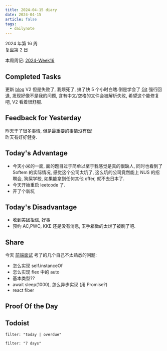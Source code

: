 ```yaml
---
title: 2024-04-15 diary
date: 2024-04-15
article: false
tags:
  - dailynote
---
```


2024 年第 16 周  
复盘第 2 日

本周周记: [2024-Week16](2024-Week16)

## Completed Tasks
更新 [ blog](../../08%20Tools/01%20系统/blog_flow/vuepress%20blog) V2 但是失败了, 我烦死了, 搞了快 5 个小时白瞎.倒是学会了 [Git](../../04%20Coding%20&%20Tech/03%20Tools%20&%20Services/01%20Git/Git使用) 强行回退, 发现好像不是我的问题, 含有中文/空格的文件会被解析失败, 希望这个能修复吧, V2 看着很舒服.
## Feedback for Yesterday
昨天干了很多事情, 但是最重要的事情没有做!  
昨天有好好健身.

## Today's Advantage
- 今天小米的一面, 面的题目过于简单以至于我感觉是真的很缺人, 同时也看到了 Softem 的实际情况, 感觉这个公司太坑了, 这么坑的公司竟然能上 NUS 的招聘会, 狗屎学校, 如果能拿到任何其他 offer, 就不去日本了.
- 今天开始重启 leetcode 了.
- 开了个新坑
## Today's Disadvantage
- 收到美团拒信, 好事
- 预约 AC,PWC, KKE 还是没有消息, 玉手箱做的太烂了被刷了吧.

## Share
今天 [前端面试](../../04%20Coding%20&%20Tech/07%20Frontend/frontend_for_interview/frontend_for_interview) 考了的几个自己不太熟悉的问题:
- 怎么实现 self.instanceOf
- 怎么实现 flex 中的 auto 
- 基本类型?? 
- await sleep(1000), 怎么异步实现 (用 Promise?)
- react fiber

## Proof Of the Day

## Todoist
```todoist
filter: "today | overdue"
```
```todoist
filter: "7 days"
```

